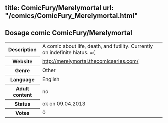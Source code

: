 title: ComicFury/Merelymortal
url: "/comics/ComicFury_Merelymortal.html"
---
Dosage comic ComicFury/Merelymortal
-----------------------------------------

<table class="comicinfo">
<tr>
<th>Description</th><td>A comic about life, death, and futility. Currently on indefinite hiatus. =(</td>
</tr>
<tr>
<th>Website</th><td><a href="http://merelymortal.thecomicseries.com/">http://merelymortal.thecomicseries.com/</a></td>
</tr>
<tr>
<th>Genre</th><td>Other</td>
</tr>
<tr>
<th>Language</th><td>English</td>
</tr>
<tr>
<th>Adult content</th><td>no</td>
</tr>
<tr>
<th>Status</th><td>ok on 09.04.2013</td>
</tr>
<tr>
<th>Votes</th><td>0</div></td>
</tr>
</table>
